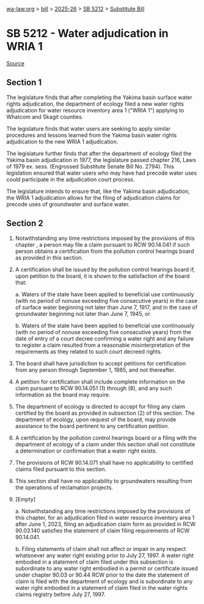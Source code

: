 [wa-law.org](/) > [bill](/bill/) > [2025-26](/bill/2025-26/) > [SB 5212](/bill/2025-26/sb/5212/) > [Substitute Bill](/bill/2025-26/sb/5212/S/)

# SB 5212 - Water adjudication in WRIA 1

[Source](http://lawfilesext.leg.wa.gov/biennium/2025-26/Pdf/Bills/Senate%20Bills/5212-S.pdf)

## Section 1
The legislature finds that after completing the Yakima basin surface water rights adjudication, the department of ecology filed a new water rights adjudication for water resource inventory area 1 ("WRIA 1") applying to Whatcom and Skagit counties.

The legislature finds that water users are seeking to apply similar procedures and lessons learned from the Yakima basin water rights adjudication to the new WRIA 1 adjudication.

The legislature further finds that after the department of ecology filed the Yakima basin adjudication in 1977, the legislature passed chapter 216, Laws of 1979 ex. sess. (Engrossed Substitute Senate Bill No. 2794). This legislation ensured that water users who may have had precode water uses could participate in the adjudication court process.

The legislature intends to ensure that, like the Yakima basin adjudication, the WRIA 1 adjudication allows for the filing of adjudication claims for precode uses of groundwater and surface water.

## Section 2
1. Notwithstanding any time restrictions imposed by the provisions of this chapter , a person may file a claim pursuant to RCW 90.14.041 if such person obtains a certification from the pollution control hearings board as provided in this section.

2. A certification shall be issued by the pollution control hearings board if, upon petition to the board, it is shown to the satisfaction of the board that:

    a. Waters of the state have been applied to beneficial use continuously (with no period of nonuse exceeding five consecutive years) in the case of surface water beginning not later than June 7, 1917, and in the case of groundwater beginning not later than June 7, 1945, or

    b. Waters of the state have been applied to beneficial use continuously (with no period of nonuse exceeding five consecutive years) from the date of entry of a court decree confirming a water right and any failure to register a claim resulted from a reasonable misinterpretation of the requirements as they related to such court decreed rights.

3. The board shall have jurisdiction to accept petitions for certification from any person through September 1, 1985, and not thereafter.

4. A petition for certification shall include complete information on the claim pursuant to RCW 90.14.051 (1) through (8), and any such information as the board may require.

5. The department of ecology is directed to accept for filing any claim certified by the board as provided in subsection (2) of this section. The department of ecology, upon request of the board, may provide assistance to the board pertinent to any certification petition.

6. A certification by the pollution control hearings board or a filing with the department of ecology of a claim under this section shall not constitute a determination or confirmation that a water right exists.

7. The provisions of RCW 90.14.071 shall have no applicability to certified claims filed pursuant to this section.

8. This section shall have no applicability to groundwaters resulting from the operations of reclamation projects.

9. [Empty]

    a. Notwithstanding any time restrictions imposed by the provisions of this chapter, for an adjudication filed in water resource inventory area 1 after June 1, 2023, filing an adjudication claim form as provided in RCW 90.03.140 satisfies the statement of claim filing requirements of RCW 90.14.041.

    b. Filing statements of claim shall not affect or impair in any respect whatsoever any water right existing prior to July 27, 1997. A water right embodied in a statement of claim filed under this subsection is subordinate to any water right embodied in a permit or certificate issued under chapter 90.03 or 90.44 RCW prior to the date the statement of claim is filed with the department of ecology and is subordinate to any water right embodied in a statement of claim filed in the water rights claims registry before July 27, 1997.
